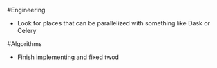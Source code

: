 #Engineering
* Look for places that can be parallelized with something like Dask or Celery

#Algorithms
* Finish implementing and fixed twod
